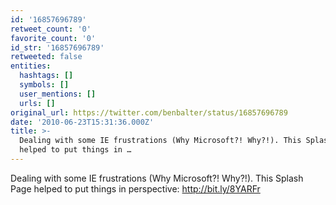 ```yaml
---
id: '16857696789'
retweet_count: '0'
favorite_count: '0'
id_str: '16857696789'
retweeted: false
entities:
  hashtags: []
  symbols: []
  user_mentions: []
  urls: []
original_url: https://twitter.com/benbalter/status/16857696789
date: '2010-06-23T15:31:36.000Z'
title: >-
  Dealing with some IE frustrations (Why Microsoft?! Why?!). This Splash Page
  helped to put things in …
---
```


Dealing with some IE frustrations (Why Microsoft?! Why?!). This Splash Page helped to put things in perspective: http://bit.ly/8YARFr
